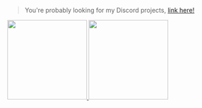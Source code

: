 > You're probably looking for my Discord projects, [link here!](https://github.com/hyblocker-discord/)

<p float="left">
<a href="https://github.com/hyblocker">
  <img height="180px" src="https://github-readme-stats.vercel.app/api?username=hyblocker&count_private=true&show_icons=true&include_all_commits=true&border_radius=12px&icon_color=FF0059&title_color=FF0059" />
</a>
<a href="https://github.com/hyblocker">
  <img height="180px" src="https://github-readme-stats.vercel.app/api/top-langs/?username=hyblocker&include_all_commits=true&show_icons=true&layout=compact&border_radius=12px&icon_color=FF0059&title_color=FF0059" />
</a>
</p>
